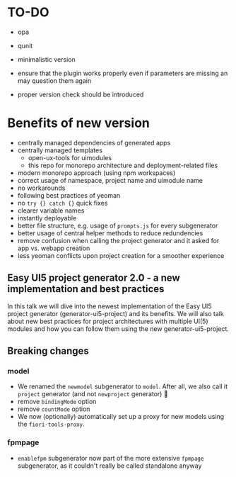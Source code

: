 # TO-DO

- opa
- qunit
- minimalistic version

- ensure that the plugin works properly even if parameters are missing an may question them again
- proper version check should be introduced

# Benefits of new version

- centrally managed dependencies of generated apps
- centrally managed templates
  - open-ux-tools for uimodules
  - this repo for monorepo architecture and deployment-related files
- modern monorepo approach (using npm workspaces)
- correct usage of namespace, project name and uimodule name 
- no workarounds
- following best practices of yeoman
- no `try {} catch {}` quick fixes
- clearer variable names
- instantly deployable
- better file structure, e.g. usage of `prompts.js` for every subgenerator
- better usage of central helper methods to reduce redundencies
- remove confusion when calling the project generator and it asked for app vs. webapp creation
- less yeoman conflicts upon project creation for a smoother experience

## Easy UI5 project generator 2.0 - a new implementation and best practices

In this talk we will dive into the newest implementation of the Easy UI5 project generator (generator-ui5-project) and its benefits. We will also talk about new best practices for project architectures with multiple UI(5) modules and how you can follow them using the new generator-ui5-project.

## Breaking changes

### model

- We renamed the `newmodel` subgenerator to `model`. After all, we also call it `project` generator (and not `newproject` generator) 🙂
- remove `bindingMode` option
- remove `countMode` option
- We now (optionally) automatically set up a proxy for new models using the `fiori-tools-proxy`.

### fpmpage

- `enablefpm` subgenerator now part of the more extensive `fpmpage` subgenerator, as it couldn't really be called standalone anyway
